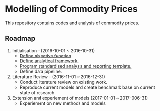 # Modelling of Commodity Prices

This repository contains codes and analysis of commodity prices.

## Roadmap

1. Initialisation - (2016-10-01 ~ 2016-10-31)
   * [Define objective function](https://github.com/EST-Team-Adam/CommodityPriceModelling/issues/4)
   * [Define analytical framework.](https://github.com/EST-Team-Adam/CommodityPriceModelling/issues/6)
   * [Program standardised analysis and reporting template.](https://github.com/EST-Team-Adam/CommodityPriceModelling/issues/6)
   * Define data pipeline.
2. Literature Review - (2016-11-01 ~ 2016-12-31)
   * Conduct literature review on existing work.
   * Reproduce current models and create benchmark base on current state of research.
3. Extension and experiement of models (2017-01-01 ~ 2017-006-31)
   * Experiement on new methods and models
